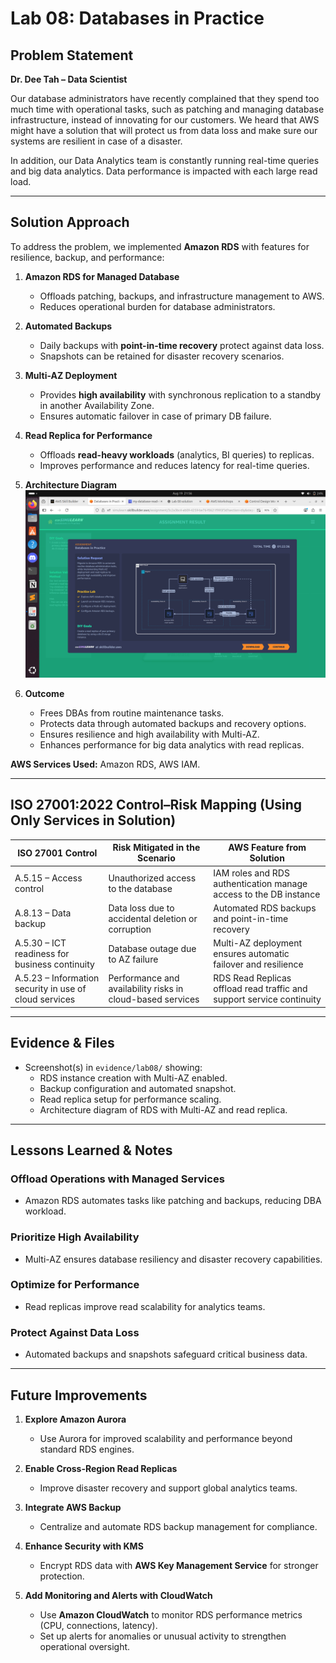 # Lab 08: Databases in Practice 
## Problem Statement  

**Dr. Dee Tah – Data Scientist**  

Our database administrators have recently complained that they spend too much time with operational tasks, such as patching and managing database infrastructure, instead of innovating for our customers. We heard that AWS might have a solution that will protect us from data loss and make sure our systems are resilient in case of a disaster.  

In addition, our Data Analytics team is constantly running real-time queries and big data analytics. Data performance is impacted with each large read load.  

---

## Solution Approach  

To address the problem, we implemented **Amazon RDS** with features for resilience, backup, and performance:  

1. **Amazon RDS for Managed Database**  
   - Offloads patching, backups, and infrastructure management to AWS.  
   - Reduces operational burden for database administrators.  

2. **Automated Backups**  
   - Daily backups with **point-in-time recovery** protect against data loss.  
   - Snapshots can be retained for disaster recovery scenarios.  

3. **Multi-AZ Deployment**  
   - Provides **high availability** with synchronous replication to a standby in another Availability Zone.  
   - Ensures automatic failover in case of primary DB failure.  

4. **Read Replica for Performance**  
   - Offloads **read-heavy workloads** (analytics, BI queries) to replicas.  
   - Improves performance and reduces latency for real-time queries.  

5. **Architecture Diagram**  
   ![Architecture Diagram](../evidence/lab08/architecture-diagram.png)  

6. **Outcome**  
   - Frees DBAs from routine maintenance tasks.  
   - Protects data through automated backups and recovery options.  
   - Ensures resilience and high availability with Multi-AZ.  
   - Enhances performance for big data analytics with read replicas.  

**AWS Services Used:** Amazon RDS, AWS IAM.  

---

## ISO 27001:2022 Control–Risk Mapping (Using Only Services in Solution)  

| ISO 27001 Control | Risk Mitigated in the Scenario | AWS Feature from Solution |  
|-------------------|--------------------------------|---------------------------|  
| A.5.15 – Access control | Unauthorized access to the database | IAM roles and RDS authentication manage access to the DB instance |  
| A.8.13 – Data backup | Data loss due to accidental deletion or corruption | Automated RDS backups and point-in-time recovery |  
| A.5.30 – ICT readiness for business continuity | Database outage due to AZ failure | Multi-AZ deployment ensures automatic failover and resilience |  
| A.5.23 – Information security in use of cloud services | Performance and availability risks in cloud-based services | RDS Read Replicas offload read traffic and support service continuity |  

---

## Evidence & Files  

- Screenshot(s) in `evidence/lab08/` showing:  
  - RDS instance creation with Multi-AZ enabled.  
  - Backup configuration and automated snapshot.  
  - Read replica setup for performance scaling.  
  - Architecture diagram of RDS with Multi-AZ and read replica.  

---

## Lessons Learned & Notes  

### Offload Operations with Managed Services  
- Amazon RDS automates tasks like patching and backups, reducing DBA workload.  

### Prioritize High Availability  
- Multi-AZ ensures database resiliency and disaster recovery capabilities.  

### Optimize for Performance  
- Read replicas improve read scalability for analytics teams.  

### Protect Against Data Loss  
- Automated backups and snapshots safeguard critical business data.  

---

## Future Improvements  

1. **Explore Amazon Aurora**  
   - Use Aurora for improved scalability and performance beyond standard RDS engines.  

2. **Enable Cross-Region Read Replicas**  
   - Improve disaster recovery and support global analytics teams.  

3. **Integrate AWS Backup**  
   - Centralize and automate RDS backup management for compliance.  

4. **Enhance Security with KMS**  
   - Encrypt RDS data with **AWS Key Management Service** for stronger protection.  

5. **Add Monitoring and Alerts with CloudWatch**  
   - Use **Amazon CloudWatch** to monitor RDS performance metrics (CPU, connections, latency).  
   - Set up alerts for anomalies or unusual activity to strengthen operational oversight.  

